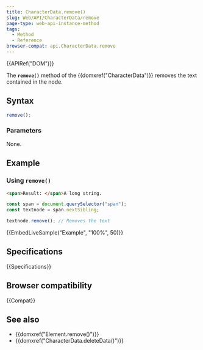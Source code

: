 ```yaml
---
title: CharacterData.remove()
slug: Web/API/CharacterData/remove
page-type: web-api-instance-method
tags:
  - Method
  - Reference
browser-compat: api.CharacterData.remove
---
```


{{APIRef("DOM")}}

The **`remove()`** method of the {{domxref("CharacterData")}} removes the text contained in the node.

## Syntax

```js
remove();
```

### Parameters

None.

## Example

### Using `remove()`

```html
<span>Result: </span>A long string.
```

```js
const span = document.querySelector("span");
const textnode = span.nextSibling;

textnode.remove(); // Removes the text
```

{{EmbedLiveSample("Example", "100%", 50)}}

## Specifications

{{Specifications}}

## Browser compatibility

{{Compat}}

## See also

- {{domxref("Element.remove()")}}
- {{domxref("CharacterData.deleteData()")}}
